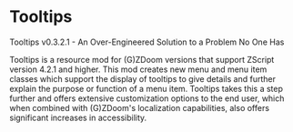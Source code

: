 # Tooltips
Tooltips v0.3.2.1 - An Over-Engineered Solution to a Problem No One Has

Tooltips is a resource mod for (G)ZDoom versions that support ZScript version 4.2.1 and higher.
This mod creates new menu and menu item classes which support the display of tooltips to give
details and further explain the purpose or function of a menu item.  Tooltips takes this a step
further and offers extensive customization options to the end user, which when combined with
(G)ZDoom's localization capabilities, also offers significant increases in accessibility.
